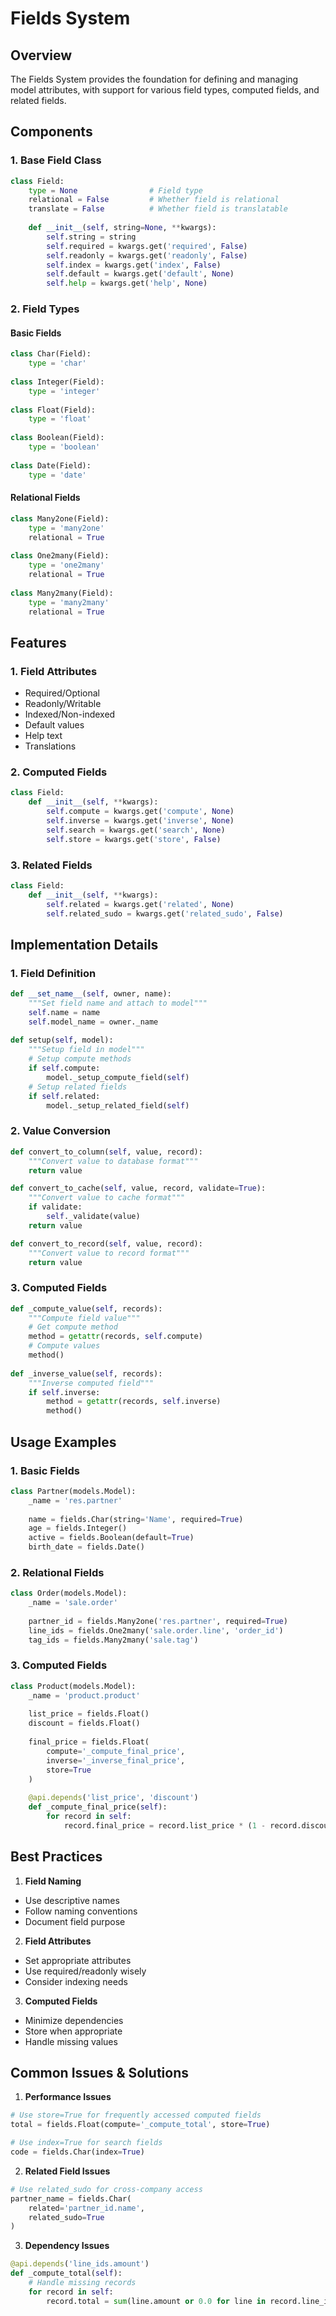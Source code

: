 # Fields System

## Overview
The Fields System provides the foundation for defining and managing model attributes, with support for various field types, computed fields, and related fields.

## Components

### 1. Base Field Class
```python
class Field:
    type = None                # Field type
    relational = False         # Whether field is relational
    translate = False          # Whether field is translatable
    
    def __init__(self, string=None, **kwargs):
        self.string = string
        self.required = kwargs.get('required', False)
        self.readonly = kwargs.get('readonly', False)
        self.index = kwargs.get('index', False)
        self.default = kwargs.get('default', None)
        self.help = kwargs.get('help', None)
```

### 2. Field Types

#### Basic Fields
```python
class Char(Field):
    type = 'char'
    
class Integer(Field):
    type = 'integer'
    
class Float(Field):
    type = 'float'
    
class Boolean(Field):
    type = 'boolean'
    
class Date(Field):
    type = 'date'
```

#### Relational Fields
```python
class Many2one(Field):
    type = 'many2one'
    relational = True
    
class One2many(Field):
    type = 'one2many'
    relational = True
    
class Many2many(Field):
    type = 'many2many'
    relational = True
```

## Features

### 1. Field Attributes
- Required/Optional
- Readonly/Writable
- Indexed/Non-indexed
- Default values
- Help text
- Translations

### 2. Computed Fields
```python
class Field:
    def __init__(self, **kwargs):
        self.compute = kwargs.get('compute', None)
        self.inverse = kwargs.get('inverse', None)
        self.search = kwargs.get('search', None)
        self.store = kwargs.get('store', False)
```

### 3. Related Fields
```python
class Field:
    def __init__(self, **kwargs):
        self.related = kwargs.get('related', None)
        self.related_sudo = kwargs.get('related_sudo', False)
```

## Implementation Details

### 1. Field Definition
```python
def __set_name__(self, owner, name):
    """Set field name and attach to model"""
    self.name = name
    self.model_name = owner._name
    
def setup(self, model):
    """Setup field in model"""
    # Setup compute methods
    if self.compute:
        model._setup_compute_field(self)
    # Setup related fields
    if self.related:
        model._setup_related_field(self)
```

### 2. Value Conversion
```python
def convert_to_column(self, value, record):
    """Convert value to database format"""
    return value

def convert_to_cache(self, value, record, validate=True):
    """Convert value to cache format"""
    if validate:
        self._validate(value)
    return value

def convert_to_record(self, value, record):
    """Convert value to record format"""
    return value
```

### 3. Computed Fields
```python
def _compute_value(self, records):
    """Compute field value"""
    # Get compute method
    method = getattr(records, self.compute)
    # Compute values
    method()
    
def _inverse_value(self, records):
    """Inverse computed field"""
    if self.inverse:
        method = getattr(records, self.inverse)
        method()
```

## Usage Examples

### 1. Basic Fields
```python
class Partner(models.Model):
    _name = 'res.partner'
    
    name = fields.Char(string='Name', required=True)
    age = fields.Integer()
    active = fields.Boolean(default=True)
    birth_date = fields.Date()
```

### 2. Relational Fields
```python
class Order(models.Model):
    _name = 'sale.order'
    
    partner_id = fields.Many2one('res.partner', required=True)
    line_ids = fields.One2many('sale.order.line', 'order_id')
    tag_ids = fields.Many2many('sale.tag')
```

### 3. Computed Fields
```python
class Product(models.Model):
    _name = 'product.product'
    
    list_price = fields.Float()
    discount = fields.Float()
    
    final_price = fields.Float(
        compute='_compute_final_price',
        inverse='_inverse_final_price',
        store=True
    )
    
    @api.depends('list_price', 'discount')
    def _compute_final_price(self):
        for record in self:
            record.final_price = record.list_price * (1 - record.discount)
```

## Best Practices

1. **Field Naming**
- Use descriptive names
- Follow naming conventions
- Document field purpose

2. **Field Attributes**
- Set appropriate attributes
- Use required/readonly wisely
- Consider indexing needs

3. **Computed Fields**
- Minimize dependencies
- Store when appropriate
- Handle missing values

## Common Issues & Solutions

1. **Performance Issues**
```python
# Use store=True for frequently accessed computed fields
total = fields.Float(compute='_compute_total', store=True)

# Use index=True for search fields
code = fields.Char(index=True)
```

2. **Related Field Issues**
```python
# Use related_sudo for cross-company access
partner_name = fields.Char(
    related='partner_id.name',
    related_sudo=True
)
```

3. **Dependency Issues**
```python
@api.depends('line_ids.amount')
def _compute_total(self):
    # Handle missing records
    for record in self:
        record.total = sum(line.amount or 0.0 for line in record.line_ids)
``` 